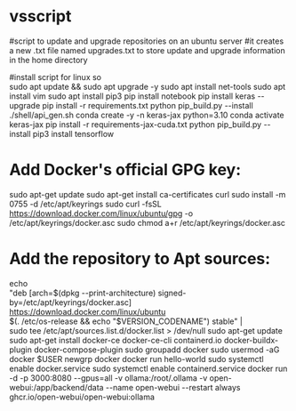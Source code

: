 # vsscript
#script to update and upgrade repositories on an ubuntu server
#it creates a new .txt file named upgrades.txt to store update and upgrade information in the home directory 

#install script for linux so  
sudo apt update && sudo apt upgrade -y
sudo apt install net-tools
sudo apt install vim
sudo apt install pip3
pip install notebook
pip install keras --upgrade
pip install -r requirements.txt
python pip_build.py --install
./shell/api_gen.sh
conda create -y -n keras-jax python=3.10
conda activate keras-jax
pip install -r requirements-jax-cuda.txt
python pip_build.py --install
pip3 install tensorflow
# Add Docker's official GPG key:
sudo apt-get update
sudo apt-get install ca-certificates curl
sudo install -m 0755 -d /etc/apt/keyrings
sudo curl -fsSL https://download.docker.com/linux/ubuntu/gpg -o /etc/apt/keyrings/docker.asc
sudo chmod a+r /etc/apt/keyrings/docker.asc

# Add the repository to Apt sources:
echo \
  "deb [arch=$(dpkg --print-architecture) signed-by=/etc/apt/keyrings/docker.asc] https://download.docker.com/linux/ubuntu \
  $(. /etc/os-release && echo "$VERSION_CODENAME") stable" | \
  sudo tee /etc/apt/sources.list.d/docker.list > /dev/null
sudo apt-get update
sudo apt-get install docker-ce docker-ce-cli containerd.io docker-buildx-plugin docker-compose-plugin
sudo groupadd docker
sudo usermod -aG docker $USER
newgrp docker
docker run hello-world
sudo systemctl enable docker.service
sudo systemctl enable containerd.service
docker run -d -p 3000:8080 --gpus=all -v ollama:/root/.ollama -v open-webui:/app/backend/data --name open-webui --restart always ghcr.io/open-webui/open-webui:ollama
